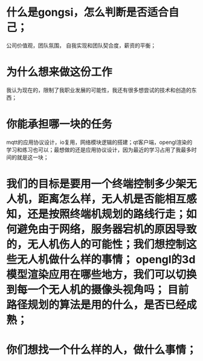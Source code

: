 # 什么是gongsi，怎么判断是否适合自己；
公司价值观，团队氛围， 自我实现和团队契合度，薪资的平衡；
# 为什么想来做这份工作
我认为现在的，限制了我职业发展的可能性，我还有很多想尝试的技术和创造的东西；
# 你能承担哪一块的任务
mqtt的应用协议设计，io复用，网络模块逻辑的搭建；qt客户端，opengl渲染的学习和练习也可以；最想做的还是应用协议设计，因为最近的学习占用了我最多时间的就是这一块；


# 我们的目标是要用一个终端控制多少架无人机，距离怎么样，无人机是否能相互感知，还是按照终端机规划的路线行走；如何避免由于网络，服务器宕机的原因导致的，无人机伤人的可能性；我们想控制这些无人机做什么样的事情；   opengl的3d模型渲染应用在哪些地方，我们可以切换到每一个无人机的摄像头视角吗； 目前路径规划的算法是用的什么，是否已经成熟；

# 你们想找一个什么样的人，做什么事情；